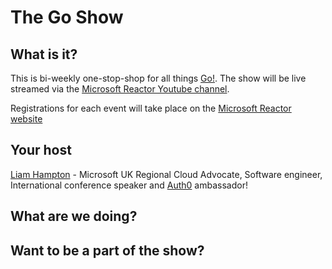 # The Go Show

## What is it?
This is bi-weekly one-stop-shop for all things [Go!](https://go.dev/). The show will be live streamed via the [Microsoft Reactor Youtube channel](https://www.youtube.com/@MicrosoftReactor).

Registrations for each event will take place on the [Microsoft Reactor website](https://developer.microsoft.com/reactor/)

## Your host
[Liam Hampton](https://www.linkedin.com/in/liam-conroy-hampton/) - Microsoft UK Regional Cloud Advocate, Software engineer, International conference speaker and [Auth0](https://auth0.com/) ambassador!

## What are we doing?


## Want to be a part of the show?